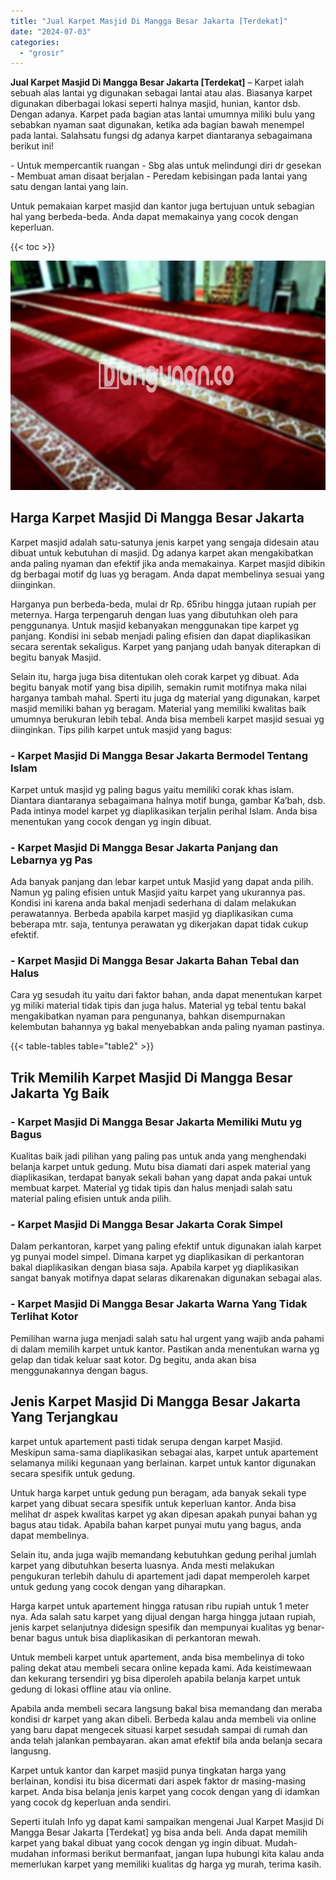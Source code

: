 ```yaml
---
title: "Jual Karpet Masjid Di Mangga Besar Jakarta [Terdekat]"
date: "2024-07-03"
categories: 
  - "grosir"
---
```


**Jual Karpet Masjid Di Mangga Besar Jakarta \[Terdekat\]** – Karpet ialah sebuah alas lantai yg digunakan sebagai lantai atau alas. Biasanya karpet digunakan diberbagai lokasi seperti halnya masjid, hunian, kantor dsb. Dengan adanya. Karpet pada bagian atas lantai umumnya miliki bulu yang sebabkan nyaman saat digunakan, ketika ada bagian bawah menempel pada lantai. Salahsatu fungsi dg adanya karpet diantaranya sebagaimana berikut ini!

\- Untuk mempercantik ruangan - Sbg alas untuk melindungi diri dr gesekan - Membuat aman disaat berjalan - Peredam kebisingan pada lantai yang satu dengan lantai yang lain.

Untuk pemakaian karpet masjid dan kantor juga bertujuan untuk sebagian hal yang berbeda-beda. Anda dapat memakainya yang cocok dengan keperluan.

{{< toc >}}

![Jual Karpet Masjid Di Mangga Besar Jakarta [Terdekat]](/images/grosir-karpet-murah-42.png)

## Harga Karpet Masjid Di Mangga Besar Jakarta

Karpet masjid adalah satu-satunya jenis karpet yang sengaja didesain atau dibuat untuk kebutuhan di masjid. Dg adanya karpet akan mengakibatkan anda paling nyaman dan efektif jika anda memakainya. Karpet masjid dibikin dg berbagai motif dg luas yg beragam. Anda dapat membelinya sesuai yang diinginkan.

Harganya pun berbeda-beda, mulai dr Rp. 65ribu hingga jutaan rupiah per meternya. Harga terpengaruh dengan luas yang dibutuhkan oleh para penggunanya. Untuk masjid kebanyakan menggunakan tipe karpet yg panjang. Kondisi ini sebab menjadi paling efisien dan dapat diaplikasikan secara serentak sekaligus. Karpet yang panjang udah banyak diterapkan di begitu banyak Masjid.

Selain itu, harga juga bisa ditentukan oleh corak karpet yg dibuat. Ada begitu banyak motif yang bisa dipilih, semakin rumit motifnya maka nilai harganya tambah mahal. Sperti itu juga dg material yang digunakan, karpet masjid memiliki bahan yg beragam. Material yang memiliki kwalitas baik umumnya berukuran lebih tebal. Anda bisa membeli karpet masjid sesuai yg diinginkan. Tips pilih karpet untuk masjid yang bagus:

### \- Karpet Masjid Di Mangga Besar Jakarta Bermodel Tentang Islam

Karpet untuk masjid yg paling bagus yaitu memiliki corak khas islam. Diantara diantaranya sebagaimana halnya motif bunga, gambar Ka’bah, dsb. Pada intinya model karpet yg diaplikasikan terjalin perihal Islam. Anda bisa menentukan yang cocok dengan yg ingin dibuat.

### \- Karpet Masjid Di Mangga Besar Jakarta Panjang dan Lebarnya yg Pas

Ada banyak panjang dan lebar karpet untuk Masjid yang dapat anda pilih. Namun yg paling efisien untuk Masjid yaitu karpet yang ukurannya pas. Kondisi ini karena anda bakal menjadi sederhana di dalam melakukan perawatannya. Berbeda apabila karpet masjid yg diaplikasikan cuma beberapa mtr. saja, tentunya perawatan yg dikerjakan dapat tidak cukup efektif.

### \- Karpet Masjid Di Mangga Besar Jakarta Bahan Tebal dan Halus

Cara yg sesudah itu yaitu dari faktor bahan, anda dapat menentukan karpet yg miliki material tidak tipis dan juga halus. Material yg tebal tentu bakal mengakibatkan nyaman para pengunanya, bahkan disempurnakan kelembutan bahannya yg bakal menyebabkan anda paling nyaman pastinya.

{{< table-tables table="table2" >}}

## Trik Memilih Karpet Masjid Di Mangga Besar Jakarta Yg Baik

### \- Karpet Masjid Di Mangga Besar Jakarta Memiliki Mutu yg Bagus

Kualitas baik jadi pilihan yang paling pas untuk anda yang menghendaki belanja karpet untuk gedung. Mutu bisa diamati dari aspek material yang diaplikasikan, terdapat banyak sekali bahan yang dapat anda pakai untuk membuat karpet. Material yg tidak tipis dan halus menjadi salah satu material paling efisien untuk anda pilih.

### \- Karpet Masjid Di Mangga Besar Jakarta Corak Simpel

Dalam perkantoran, karpet yang paling efektif untuk digunakan ialah karpet yg punyai model simpel. Dimana karpet yg diaplikasikan di perkantoran bakal diaplikasikan dengan biasa saja. Apabila karpet yg diaplikasikan sangat banyak motifnya dapat selaras dikarenakan digunakan sebagai alas.

### \- Karpet Masjid Di Mangga Besar Jakarta Warna Yang Tidak Terlihat Kotor

Pemilihan warna juga menjadi salah satu hal urgent yang wajib anda pahami di dalam memilih karpet untuk kantor. Pastikan anda menentukan warna yg gelap dan tidak keluar saat kotor. Dg begitu, anda akan bisa menggunakannya dengan bagus.

## Jenis Karpet Masjid Di Mangga Besar Jakarta Yang Terjangkau

karpet untuk apartement pasti tidak serupa dengan karpet Masjid. Meskipun sama-sama diaplikasikan sebagai alas, karpet untuk apartement selamanya miliki kegunaan yang berlainan. karpet untuk kantor digunakan secara spesifik untuk gedung.

Untuk harga karpet untuk gedung pun beragam, ada banyak sekali type karpet yang dibuat secara spesifik untuk keperluan kantor. Anda bisa melihat dr aspek kwalitas karpet yg akan dipesan apakah punyai bahan yg bagus atau tidak. Apabila bahan karpet punyai mutu yang bagus, anda dapat membelinya.

Selain itu, anda juga wajib memandang kebutuhkan gedung perihal jumlah karpet yang dibutuhkan beserta luasnya. Anda mesti melakukan pengukuran terlebih dahulu di apartement jadi dapat memperoleh karpet untuk gedung yang cocok dengan yang diharapkan.

Harga karpet untuk apartement hingga ratusan ribu rupiah untuk 1 meter nya. Ada salah satu karpet yang dijual dengan harga hingga jutaan rupiah, jenis karpet selanjutnya didesign spesifik dan mempunyai kualitas yg benar-benar bagus untuk bisa diaplikasikan di perkantoran mewah.

Untuk membeli karpet untuk apartement, anda bisa membelinya di toko paling dekat atau membeli secara online kepada kami. Ada keistimewaan dan kekurang tersendiri yg bisa diperoleh apabila belanja karpet untuk gedung di lokasi offline atau via online.

Apabila anda membeli secara langsung bakal bisa memandang dan meraba kondisi dr karpet yang akan dibeli. Berbeda kalau anda membeli via online yang baru dapat mengecek situasi karpet sesudah sampai di rumah dan anda telah jalankan pembayaran. akan amat efektif bila anda belanja secara langusng.

Karpet untuk kantor dan karpet masjid punya tingkatan harga yang berlainan, kondisi itu bisa dicermati dari aspek faktor dr masing-masing karpet. Anda bisa belanja jenis karpet yang cocok dengan yang di idamkan yang cocok dg keperluan anda sendiri.

Seperti itulah Info yg dapat kami sampaikan mengenai Jual Karpet Masjid Di Mangga Besar Jakarta \[Terdekat\] yg bisa anda beli. Anda dapat memilih karpet yang bakal dibuat yang cocok dengan yg ingin dibuat. Mudah-mudahan informasi berikut bermanfaat, jangan lupa hubungi kita kalau anda memerlukan karpet yang memiliki kualitas dg harga yg murah, terima kasih.
